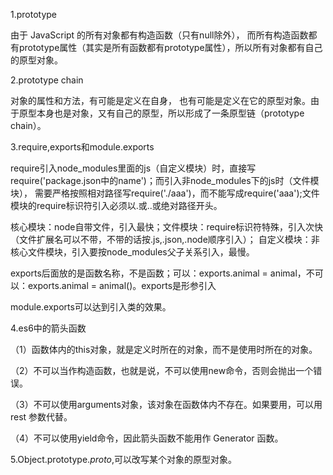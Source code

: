 1.prototype


 由于 JavaScript 的所有对象都有构造函数（只有null除外），
 而所有构造函数都有prototype属性（其实是所有函数都有prototype属性），所以所有对象都有自己的原型对象。
  

2.prototype chain

对象的属性和方法，有可能是定义在自身，
也有可能是定义在它的原型对象。由于原型本身也是对象，又有自己的原型，所以形成了一条原型链（prototype chain）。


3.require,exports和module.exports

require引入node_modules里面的js（自定义模块）时，直接写require('package.json中的name')；而引入非node_modules下的js时（文件模块），
需要严格按照相对路径写require('./aaa')，而不能写成require('aaa');文件模块的require标识符引入必须以.或..或绝对路径开头。

核心模块：node自带文件，引入最快；文件模块：require标识符特殊，引入次快（文件扩展名可以不带，不带的话按.js,.json,.node顺序引入）；
自定义模块：非核心文件模块，引入要按node_modules父子关系引入，最慢。

exports后面放的是函数名称，不是函数；可以：exports.animal = animal，不可以：exports.animal = animal()。exports是形参引入

module.exports可以达到引入类的效果。

4.es6中的箭头函数

（1）函数体内的this对象，就是定义时所在的对象，而不是使用时所在的对象。


（2）不可以当作构造函数，也就是说，不可以使用new命令，否则会抛出一个错误。


（3）不可以使用arguments对象，该对象在函数体内不存在。如果要用，可以用 rest 参数代替。


（4）不可以使用yield命令，因此箭头函数不能用作 Generator 函数。

5.Object.prototype._proto_,可以改写某个对象的原型对象。